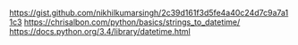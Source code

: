 https://gist.github.com/nikhilkumarsingh/2c39d161f3d5fe4a40c24d7c9a7a11c3
https://chrisalbon.com/python/basics/strings_to_datetime/
https://docs.python.org/3.4/library/datetime.html